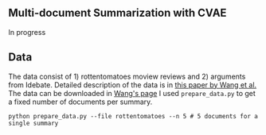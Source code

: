 ## Multi-document Summarization with CVAE
In progress

## Data
The data consist of 1) rottentomatoes moview reviews and 2) arguments from Idebate. Detailed description of the data is in [this paper by Wang et al.](https://www.aclweb.org/anthology/N16-1007)
The data can be downloaded in [Wang's page](http://www.ccs.neu.edu/home/luwang/) 
I used `prepare_data.py` to get a fixed number of documents per summary.
```
python prepare_data.py --file rottentomatoes --n 5 # 5 documents for a single summary
```
